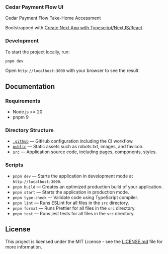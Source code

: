 ### Cedar Payment Flow UI

Cedar Payment Flow Take-Home Accessment

Bootstrapped with [Create Next App with Typescript/NextJS/React](https://github.com/jpedroschmitz/typescript-nextjs-starter).

### Development

To start the project locally, run:

```bash
pnpm dev
```

Open `http://localhost:3000` with your browser to see the result.

## Documentation

### Requirements

- Node.js >= 20
- pnpm 9

### Directory Structure

- [`.github`](.github) — GitHub configuration including the CI workflow.<br>
- [`public`](./public) — Static assets such as robots.txt, images, and favicon.<br>
- [`src`](./src) — Application source code, including pages, components, styles.

### Scripts

- `pnpm dev` — Starts the application in development mode at `http://localhost:3000`.
- `pnpm build` — Creates an optimized production build of your application.
- `pnpm start` — Starts the application in production mode.
- `pnpm type-check` — Validate code using TypeScript compiler.
- `pnpm lint` — Runs ESLint for all files in the `src` directory.
- `pnpm format` — Runs Prettier for all files in the `src` directory.
- `pnpm test` — Runs jest tests for all files in the `src` directory.

## License

This project is licensed under the MIT License - see the [LICENSE.md](LICENSE.md) file for more information.
